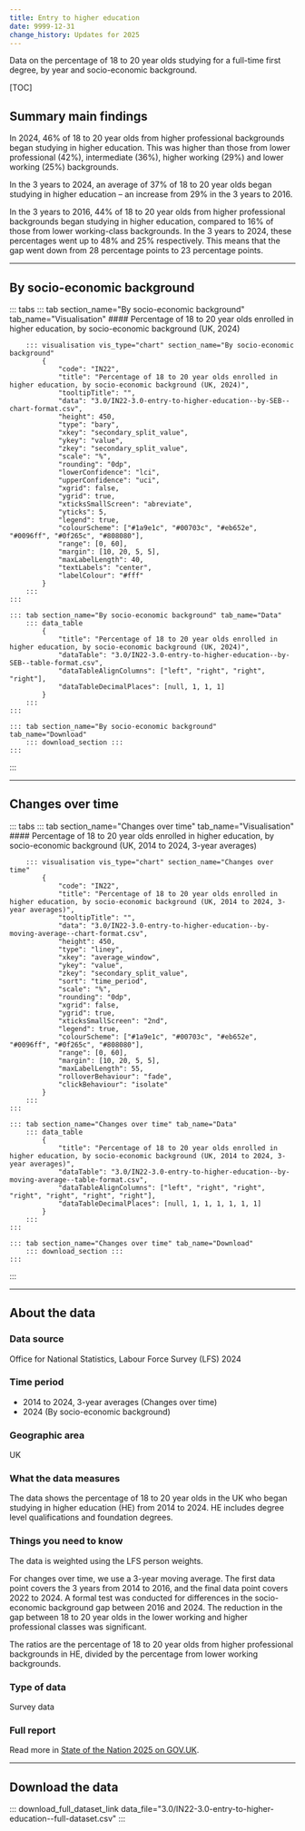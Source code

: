 ```yaml
---
title: Entry to higher education
date: 9999-12-31
change_history: Updates for 2025
---
```


Data on the percentage of 18 to 20 year olds studying for a full-time first degree, by year and socio-economic background.

[TOC]

## Summary main findings

In 2024, 46% of 18 to 20 year olds from higher professional backgrounds began studying in higher education. This was higher than those from lower professional (42%), intermediate (36%), higher working (29%) and lower working (25%) backgrounds.

In the 3 years to 2024, an average of 37% of 18 to 20 year olds began studying in higher education – an increase from 29% in the 3 years to 2016.

In the 3 years to 2016, 44% of 18 to 20 year olds from higher professional backgrounds began studying in higher education, compared to 16% of those from lower working-class backgrounds. In the 3 years to 2024, these percentages went up to 48% and 25% respectively. This means that the gap went down from 28 percentage points to 23 percentage points. 

---

## By socio-economic background

::: tabs
    ::: tab section_name="By socio-economic background" tab_name="Visualisation"
        #### Percentage of 18 to 20 year olds enrolled in higher education, by socio-economic background (UK, 2024)

        ::: visualisation vis_type="chart" section_name="By socio-economic background"
            {
                "code": "IN22",
                "title": "Percentage of 18 to 20 year olds enrolled in higher education, by socio-economic background (UK, 2024)",
                "tooltipTitle": "",
                "data": "3.0/IN22-3.0-entry-to-higher-education--by-SEB--chart-format.csv",
                "height": 450,
                "type": "bary",
                "xkey": "secondary_split_value",
                "ykey": "value",
                "zkey": "secondary_split_value",
                "scale": "%",
                "rounding": "0dp",
                "lowerConfidence": "lci",
                "upperConfidence": "uci",
                "xgrid": false,
                "ygrid": true,
                "xticksSmallScreen": "abreviate",
                "yticks": 5,
                "legend": true,
                "colourScheme": ["#1a9e1c", "#00703c", "#eb652e", "#0096ff", "#0f265c", "#808080"],
                "range": [0, 60],
                "margin": [10, 20, 5, 5],
                "maxLabelLength": 40,
                "textLabels": "center",
                "labelColour": "#fff"
            }
        :::
    :::

    ::: tab section_name="By socio-economic background" tab_name="Data"
        ::: data_table
            {
                "title": "Percentage of 18 to 20 year olds enrolled in higher education, by socio-economic background (UK, 2024)",
                "dataTable": "3.0/IN22-3.0-entry-to-higher-education--by-SEB--table-format.csv",
                "dataTableAlignColumns": ["left", "right", "right", "right"],
                "dataTableDecimalPlaces": [null, 1, 1, 1]
            }
        :::
    :::

    ::: tab section_name="By socio-economic background" tab_name="Download"
        ::: download_section :::
    :::
:::

---

## Changes over time

::: tabs
    ::: tab section_name="Changes over time" tab_name="Visualisation"
        #### Percentage of 18 to 20 year olds enrolled in higher education, by socio-economic background (UK, 2014 to 2024, 3-year averages)

        ::: visualisation vis_type="chart" section_name="Changes over time"
            {
                "code": "IN22",
                "title": "Percentage of 18 to 20 year olds enrolled in higher education, by socio-economic background (UK, 2014 to 2024, 3-year averages)",
                "tooltipTitle": "",
                "data": "3.0/IN22-3.0-entry-to-higher-education--by-moving-average--chart-format.csv",
                "height": 450,
                "type": "liney",
                "xkey": "average_window",
                "ykey": "value",
                "zkey": "secondary_split_value",
                "sort": "time_period",
                "scale": "%",
                "rounding": "0dp",
                "xgrid": false,
                "ygrid": true,
                "xticksSmallScreen": "2nd",
                "legend": true,
                "colourScheme": ["#1a9e1c", "#00703c", "#eb652e", "#0096ff", "#0f265c", "#808080"],
                "range": [0, 60],
                "margin": [10, 20, 5, 5],
                "maxLabelLength": 55,
                "rolloverBehaviour": "fade",
                "clickBehaviour": "isolate"
            }
        :::
    :::

    ::: tab section_name="Changes over time" tab_name="Data"
        ::: data_table
            {
                "title": "Percentage of 18 to 20 year olds enrolled in higher education, by socio-economic background (UK, 2014 to 2024, 3-year averages)",
                "dataTable": "3.0/IN22-3.0-entry-to-higher-education--by-moving-average--table-format.csv",
                "dataTableAlignColumns": ["left", "right", "right", "right", "right", "right", "right"],
                "dataTableDecimalPlaces": [null, 1, 1, 1, 1, 1, 1]
            }
        :::
    :::

    ::: tab section_name="Changes over time" tab_name="Download"
        ::: download_section :::
    :::
:::

---

## About the data

### Data source
Office for National Statistics, Labour Force Survey (LFS) 2024

### Time period
* 2014 to 2024, 3-year averages (Changes over time)
* 2024 (By socio-economic background)

### Geographic area
UK

### What the data measures
The data shows the percentage of 18 to 20 year olds in the UK who began studying in higher education (HE) from 2014 to 2024. HE includes degree level qualifications and foundation degrees.

### Things you need to know
The data is weighted using the LFS person weights. 

For changes over time, we use a 3-year moving average. The first data point covers the 3 years from 2014 to 2016, and the final data point covers 2022 to 2024. A formal test was conducted for differences in the socio-economic background gap between 2016 and 2024. The reduction in the gap between 18 to 20 year olds in the lower working and higher professional classes was significant.

The ratios are the percentage of 18 to 20 year olds from higher professional backgrounds in HE, divided by the percentage from lower working backgrounds.

### Type of data
Survey data

### Full report
Read more in [State of the Nation 2025 on GOV.UK]().

---

## Download the data

::: download_full_dataset_link data_file="3.0/IN22-3.0-entry-to-higher-education--full-dataset.csv" :::